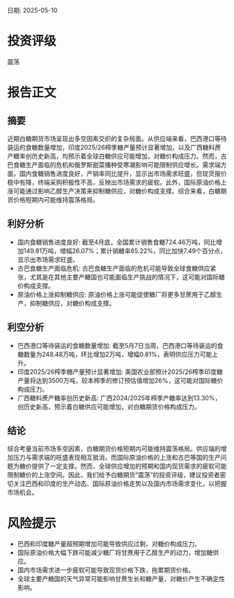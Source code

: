 
日期: 2025-05-10

# 投资评级

震荡

# 报告正文

## 摘要

近期白糖期货市场呈现出多空因素交织的复杂局面。从供应端来看，巴西港口等待装运的食糖数量增加，印度2025/26榨季糖产量预计显著增加，以及广西糖料蔗产糖率创历史新高，均预示着全球白糖供应可能增加，对糖价构成压力。然而，古巴食糖生产面临的危机和俄罗斯甜菜播种受寒潮影响可能限制供应增长。需求端方面，国内食糖销售进度良好，产销率同比提升，显示出市场需求旺盛，但现货报价稳中有降，终端采购积极性不高，反映出市场需求的疲软。此外，国际原油价格上涨可能通过影响乙醇生产决策来抑制糖供应，对糖价构成支撑。综合来看，白糖期货价格短期内可能维持震荡格局。

## 利好分析

* 国内食糖销售进度良好: 截至4月底，全国累计销售食糖724.46万吨，同比增加149.81万吨，增幅26.07%；累计销糖率65.22%，同比加快7.49个百分点，显示出市场需求旺盛。
* 古巴食糖生产面临危机: 古巴食糖生产面临的危机可能导致全球食糖供应紧张，尤其是在其他主要产糖国也可能面临生产挑战的情况下，这可能对国际糖价构成支撑。
* 原油价格上涨抑制糖供应: 原油价格上涨可能促使糖厂将更多甘蔗用于乙醇生产，抑制糖供应，对糖价构成支撑。

## 利空分析

* 巴西港口等待装运的食糖数量增加: 截至5月7日当周，巴西港口等待装运的食糖数量为248.48万吨，环比增加2万吨，增幅0.81%，表明供应压力可能上升。
* 印度2025/26榨季糖产量预计显著增加: 美国农业部预计2025/26榨季印度糖产量将达到3500万吨，较本榨季的修订预估值增加26%，这可能对国际糖价构成压力。
* 广西糖料蔗产糖率创历史新高: 广西2024/2025年榨季产糖率达到13.30%，创历史新高，预示着白糖供应可能增加，对白糖期货价格构成压力。

## 结论

综合考量当前市场多空因素，白糖期货价格短期内可能维持震荡格局。供应端的增加压力与需求端的旺盛表现相互抵消，而国际原油价格的上涨和古巴等国的生产问题为糖价提供了一定支撑。然而，全球供应增加的预期和国内现货需求的疲软可能限制糖价的上涨空间。因此，我们给予白糖期货“震荡”的投资评级，建议投资者密切关注巴西和印度的生产动态、国际原油价格走势以及国内市场需求变化，以把握市场机会。

# 风险提示

* 巴西和印度糖产量超预期增加可能导致供应过剩，对糖价构成压力。
* 国际原油价格大幅下跌可能减少糖厂将甘蔗用于乙醇生产的动力，增加糖供应。
* 国内市场需求进一步疲软可能导致现货价格下跌，拖累期货价格。
* 全球主要产糖国的天气异常可能影响甘蔗生长和糖产量，对糖价产生不确定性影响。
